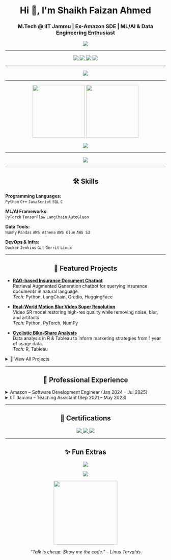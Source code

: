 <!-- Profile Banner / Animated Intro -->
<h1 align="center">Hi 👋, I'm Shaikh Faizan Ahmed</h1>
<h3 align="center">M.Tech @ IIT Jammu | Ex-Amazon SDE | ML/AI & Data Engineering Enthusiast</h3>
<p align="center">
  <img src="https://readme-typing-svg.herokuapp.com?size=22&center=true&vCenter=true&width=550&lines=Building+Scalable+Systems;Turning+Data+Into+Decisions;Optimizing+Performance+At+Scale;Lifelong+Learner+%26+Tech+Explorer" />
</p>

---

<!-- Social Links -->
<p align="center">
  <a href="mailto:faizan.iitjammu2023@gmail.com">
    <img src="https://img.shields.io/badge/Email-D14836?style=for-the-badge&logo=gmail&logoColor=white" />
  </a>
  <a href="https://linkedin.com/in/shaikh-faizan-ahmed/">
    <img src="https://img.shields.io/badge/LinkedIn-0077B5?style=for-the-badge&logo=linkedin&logoColor=white" />
  </a>
  <a href="https://www.coursera.org/account/accomplishments/specialization/4HWT5J4U47DR">
    <img src="https://img.shields.io/badge/Machine%20Learning%20Specialization-0056D2?style=for-the-badge&logo=coursera&logoColor=white" />
  </a>
  <a href="https://www.credly.com/badges/73674fe6-f561-471d-8063-16812dab89cb?source=linked_in_profile">
    <img src="https://img.shields.io/badge/Google%20Data%20Analytics-4285F4?style=for-the-badge&logo=google&logoColor=white" />
  </a>
</p>

---

<!-- GitHub Trophies -->
<p align="center">
  <img src="https://github-profile-trophy.vercel.app/?username=faizan-iitj&theme=algolia&no-frame=true&margin-w=5&margin-h=5" />
</p>

---

<!-- GitHub Stats (Auto Theme) -->
<p align="center">
  <picture>
    <source srcset="https://github-readme-stats.vercel.app/api?username=faizan-iitj&show_icons=true&theme=tokyonight" media="(prefers-color-scheme: dark)" />
    <source srcset="https://github-readme-stats.vercel.app/api?username=faizan-iitj&show_icons=true&theme=default" media="(prefers-color-scheme: light)" />
    <img src="https://github-readme-stats.vercel.app/api?username=faizan-iitj&show_icons=true" height="165"/>
  </picture>

  <picture>
    <source srcset="https://github-readme-streak-stats.herokuapp.com?user=faizan-iitj&theme=tokyonight" media="(prefers-color-scheme: dark)" />
    <source srcset="https://github-readme-streak-stats.herokuapp.com?user=faizan-iitj&theme=default" media="(prefers-color-scheme: light)" />
    <img src="https://github-readme-streak-stats.herokuapp.com?user=faizan-iitj" height="165"/>
  </picture>
</p>

<!-- Language Stats -->
<p align="center">
  <picture>
    <source srcset="https://github-readme-stats.vercel.app/api/top-langs/?username=faizan-iitj&layout=compact&theme=tokyonight" media="(prefers-color-scheme: dark)" />
    <source srcset="https://github-readme-stats.vercel.app/api/top-langs/?username=faizan-iitj&layout=compact&theme=default" media="(prefers-color-scheme: light)" />
    <img src="https://github-readme-stats.vercel.app/api/top-langs/?username=faizan-iitj&layout=compact" />
  </picture>
</p>

---

<!-- Contribution Graph -->
<p align="center">
  <img src="https://github-readme-activity-graph.vercel.app/graph?username=faizan-iitj&theme=github-dark" />
</p>

---

<!-- Skills -->
<h2 align="center">🛠 Skills</h2>

**Programming Languages:**  
`Python` `C++` `JavaScript` `SQL` `C`

**ML/AI Frameworks:**  
`PyTorch` `TensorFlow` `LangChain` `AutoGluon`

**Data Tools:**  
`NumPy` `Pandas` `AWS Athena` `AWS Glue` `AWS S3`

**DevOps & Infra:**  
`Docker` `Jenkins` `Git` `Gerrit` `Linux`

---

<!-- Projects -->
<h2 align="center">🚀 Featured Projects</h2>

- **[RAG-based Insurance Document Chatbot](https://github.com/faizan-iitj/RAG-Insurance-Chatbot)**  
  Retrieval Augmented Generation chatbot for querying insurance documents in natural language.  
  *Tech:* Python, LangChain, Gradio, HuggingFace

- **[Real-World Motion Blur Video Super Resolution](https://github.com/faizan-iitj/Video-Super-Resolution)**  
  Video SR model restoring high-res quality while removing noise, blur, and artifacts.  
  *Tech:* Python, PyTorch, NumPy

- **[Cyclistic Bike-Share Analysis](https://github.com/faizan-iitj/Cyclistic-Data-Analysis)**  
  Data analysis in R & Tableau to inform marketing strategies from 1 year of usage data.  
  *Tech:* R, Tableau

<details>
  <summary>📂 View All Projects</summary>

  ### Retrieval Augmented Generation Chatbot
  - Integrated semantic search, conversational memory, and document loaders for context-aware Q&A.
  - Used LangChain & HuggingFace for NLP pipeline.

  ### Video Super Resolution Model
  - Removed real-world degradations: blur, noise, artifacts.
  - Restored high-res frames from degraded inputs.

  ### Cyclistic Bike-Share Analysis
  - Performed data cleaning, visualization, and KPI extraction for marketing insights.
  - Used R, Tableau for dashboard creation.

</details>

---

<!-- Experience -->
<h2 align="center">💼 Professional Experience</h2>

<details>
  <summary>Amazon – Software Development Engineer (Jan 2024 – Jul 2025)</summary>

  - Rebuilt internal log analysis platform, restoring full functionality and improving reliability.
  - Designed LMK reporting with custom parsing & dynamic UI (JavaScript, AWS Glue, Athena, S3) → log traceability improved 3x.
  - Led UI overhaul of LogParrot → troubleshooting time reduced by 25%.
  - Enhanced PerfTracker: added OOM scoring, memory KPIs, and configurable metric intervals.
  - Reduced logging noise by 60% and debug time by 30%.
  - Improved Fire OS stability: configurable ANR timeouts, critical crash fixes, granular tombstone diagnostics.
  - **Tech:** Python, JavaScript, Java, Git, Jenkins, Gerrit, Kibana, AWS.

</details>

<details>
  <summary>IIT Jammu – Teaching Assistant (Sep 2021 – May 2023)</summary>

  - Assisted in Data Structures, Numerical Methods, and Operating Systems labs.
  - Guided M.Tech students in debugging, evaluation, and code optimization.

</details>

---

<!-- Certifications -->
<h2 align="center">📜 Certifications</h2>
<p align="center">
  <a href="https://www.coursera.org/account/accomplishments/specialization/4HWT5J4U47DR">
    <img src="https://img.shields.io/badge/Machine%20Learning%20Specialization-0056D2?style=flat&logo=coursera&logoColor=white" />
  </a>
  <a href="https://www.credly.com/badges/73674fe6-f561-471d-8063-16812dab89cb?source=linked_in_profile">
    <img src="https://img.shields.io/badge/Google%20Data%20Analytics-4285F4?style=flat&logo=google&logoColor=white" />
  </a>
  <a href="https://hpepro.ext.hpe.com/everify">
    <img src="https://img.shields.io/badge/Big%20Data%20Programming-FF6F00?style=flat&logo=apache&logoColor=white" />
  </a>
</p>

---

<!-- Fun Section -->
<h2 align="center">✨ Fun Extras</h2>
<p align="center">
  <img src="https://quotes-github-readme.vercel.app/api?type=horizontal&theme=tokyonight" />
</p>
<p align="center">
  <img src="https://visitor-badge.laobi.icu/badge?page_id=faizan-iitj.faizan-iitj" />
</p>
<p align="center">
  <img src="https://media.giphy.com/media/LmNwrBhejkK9EFP504/giphy.gif" width="200">
</p>

<!-- Footer -->
<p align="center">
  <i>“Talk is cheap. Show me the code.” – Linus Torvalds</i>
</p>

